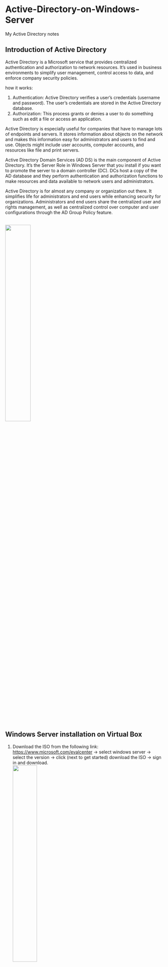 # Active-Directory-on-Windows-Server
My Active Directory notes

## Introduction of Active Directory
Active Directory is a Microsoft service that provides centralized authentication and authorization to network resources. It’s used in business environments to simplify user management, control access to data, and enforce company security policies.

how it works:
1) Authentication: Active Directory verifies a user’s credentials (username and password). The user’s credentials are stored in the Active Directory database.
2) Authorization: This process grants or denies a user to do something such as edit a file or access an application.

Active Directory is especially useful for companies that have to manage lots of endpoints and servers. It stores information about objects on the network and makes this information easy for administrators and users to find and use. Objects might include user accounts, computer accounts, and resources like file and print servers.

Active Directory Domain Services (AD DS) is the main component of Active Directory. It’s the Server Role in Windows Server that you install if you want to promote the server to a domain controller (DC). DCs host a copy of the AD database and they perform authentication and authorization functions to make resources and data available to network users and administrators.

Active Directory is for almost any company or organization out there. It simplifies life for administrators and end users while enhancing security for organizations. Administrators and end users share the centralized user and rights management, as well as centralized control over computer and user configurations through the AD Group Policy feature.

<br><img src="./Photos/ad.png" width=40% height="./Photos/auto"><br><br>

## Windows Server installation on Virtual Box

1) Download the ISO from the following link: https://www.microsoft.com/evalcenter  -> select windows server -> select the version -> click (next to get started) download the ISO -> sign in and download.
<br><img src="./Photos/down1.png" width=40% height="./Photos/auto"><br><br>
2) Download Virtual Box and install the OS.


## Configure some settings before installing Active Directory
After installing the O.S. We need configure these settings:

 - Activate windows (start -> control panel -> system and security -> system -> check windows status, if activeted -> ok, else -> click on active windows)
 - Rename the computer name to RTS-DC1 (server manager -> local server -> click on computer name and rename it)
 - Change the network to internal (DEVICES -> NETWORK SETTINGS-> select INTERNAL NETWORK)
 - Set a static IP address (Network and Internet -> Network Connections -> right click on ethernet properties -> double click on tcp ipv4 -> and set up an static ip address 192.168.1.250 -> subnet 255.255.255.0 and dns server 192.168.1.250)
 - Mouse integration (in alto di virtual box -> mouse integration)
 - To Unlock the windows server (insert -> ctrl+alt+del)

Check your configuration in local server
<br><img src="./Photos/setting1.png" width=40% height="./Photos/auto"><br><br>



## Active Directory Overview e Terminology
 - Domain -> collection of objects (users acc,computers acc, groups… and more)
 - Domain Controller -> server with the active directory installed)
 - Tree -> collection of a domains
 - Forest -> collection of trees
 - Global Catalog -> it’s a central repository containing a subset of attributes of all objects in the AD forest.
 - DNS -> resolve a name to ip address


## Methods to install Active Directory 
 - Powershell (install windows feature AD Domain Services and ADDSDomainController)
 - Server Manager (Add roles and features)
 - DCPromo /Unattend: <path> (with a file, minimize errors)


## Active Directory installation
To install AD go to: manage -> add roles and features
<br><img src="./Photos/i1.png" width=40% height="./Photos/auto"><br><br>
<br><img src="./Photos/i2.png" width=40% height="./Photos/auto"><br><br>
<br><img src="./Photos/i3.png" width=40% height="./Photos/auto"><br><br>
<br><img src="./Photos/i4.png" width=40% height="./Photos/auto"><br><br>

Click next until install.

### Domain Controller Promotion
After installation will pop up a warning 
<br><img src="./Photos/warning1.png" width=40% height="./Photos/auto"><br><br>
Click on Promote (it will promote the server in domain controller)
Follow the images below:
<br><img src="./Photos/d1.png" width=40% height="./Photos/auto"><br><br>
<br><img src="./Photos/d2.png" width=40% height="./Photos/auto"><br><br>
<br><img src="./Photos/d3.png" width=40% height="./Photos/auto"><br><br>
In the first installation it will install the dns, so let uncheck if first installation.
<br><img src="./Photos/d4.png" width=40% height="./Photos/auto"><br><br>
<br><img src="./Photos/d5.png" width=40% height="./Photos/auto"><br><br>
<br><img src="./Photos/d6.png" width=40% height="./Photos/auto"><br><br>
Click next until finish and reboot the system.

### Verify your installation
You can see in your log screen your domain.
<br><img src="./Photos/v1.png" width=40% height="./Photos/auto"><br><br>
first check to do:
server manager -> Tools -> Active Directory Users and Computers -> it's present the domain RTS.LOCAL.
<br><img src="./Photos/v2.png" width=40% height="./Photos/auto"><br><br>
second check to do:
server manager -> Tools -> DNS -> forward lookup zones -> expand _msdcs.rts.local -> check if the Kerberos and LDAP services are present.
<br><img src="./Photos/v3.png" width=40% height="./Photos/auto"><br><br>

We can check the installation with some commands:
 - get-WindowsFeature
 - get-windowsfeature -name rsat
 - get-windowsfeature -name rsat*

We could install AD also with powershell commands 
 - install-windowsFeature ad-domain-services
 - install-ADDSDomain -DomainName rts.local -SiteName default-first-site-name -InstallDns
 - install-windowsfeature rsat-role-tools

## Tools
Brief description of main tools:

 - Active Directory Users and Computers (ADUC): This is a Microsoft Management Console (MMC) snap-in that provides a graphical user interface for administrators to manage objects such as users, groups, and computers within their Active Directory domains. It allows administrators to create and manage AD objects, such as users, computers, groups, and contacts, along with their attributes.
 - Active Directory Administrative Center (ADAC): This is a tool provided by Microsoft that helps admins perform typical AD actions. It includes management features for Active Directory Recycle Bin, Fine-Grained Password Policy, and Windows PowerShell History Viewer.
 - Active Directory module for Windows PowerShell: This is a PowerShell module that consolidates a group of cmdlets. You can use these cmdlets to manage your Active Directory domains, Active Directory Lightweight Directory Services (AD LDS) configuration sets, and Active Directory Database Mounting Tool instances in a single, self-contained package.
 - Active Directory Sites and Services: This is a Microsoft Management Console (MMC) snap-in that provides a graphical user interface for administrators to manage the relationship between Domain Controllers, sites, and services within an Active Directory forest. It is used for managing organizations that have branches spread across different geographical locations but fall under the same domain.
 - Active Directory Domains and Trusts: This is a tool used to manage trust relationships between domains within an Active Directory forest. Trust relationships enable access to resources and can be either one-way or two-way.
 - Active Directory Schema: This is a blueprint that describes the rules about the type of objects that can be stored in the AD as well as the attributes related to these objects. The schema defines the content, and the structure of the object classes, and the object attributes used to create an object.

## Active Directory Schema
The schema defines which objects you can create and also defines its attributes. So if you define a user object, you also define its attributes.
 - object classes (user, computer, group, etc.)
 - attributes (tel. number, address, name, etc.)

### Schema Access
Add the schema access
Open run (windows +R) and write: regsvr32 schmmgmt.dll
<br><img src="./Photos/sch1.png" width=40% height="./Photos/auto"><br><br>

Now Open run (windows +R) and write: mmc -> file -> add/remove snap-ins -> select Active Directory Schema -> Ok
<br><img src="./Photos/sch2.png" width=40% height="./Photos/auto"><br><br>
To decide who is the schema master among the various domain controllers -> right click on the Active Directory Schema folder -> Operations Master -> change master schema .
<br><img src="./Photos/sch3.png" width=40% height="./Photos/auto"><br><br>

### Modifying the Schema
run -> mmc -> file- > add or remove snap-ins-> add active directory schema-> on attributes -> right click and create new attributes -> you cannot delete an attribute, you can only disable it.
<br><img src="./Photos/sch4.png" width=40% height="./Photos/auto"><br><br>
Check the new attributes on user -> properties-> on attributes -> to link it to the classes -> add it.


## Global Catalog
The global catalog records a partial list of attributes of all domains in the forest, supporting queries on resources in other domains in the forest. If there are domains in the same forest that want to talk to each other, they need this global catalog server to get the various information.

### Configuring the Global Catalog
tools -> active directory sites and services
<br><img src="./Photos/glo1.png" width=40% height="./Photos/auto"><br><br>





















<br> <br>
# Author
<b>Xiao Li Savio Feng</b>
